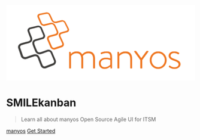 ![logo](_media/logo.png)

# SMILEkanban

> Learn all about manyos Open Source Agile UI for ITSM

[manyos](https://manyos.it)
[Get Started](quickstart#Introduction)

